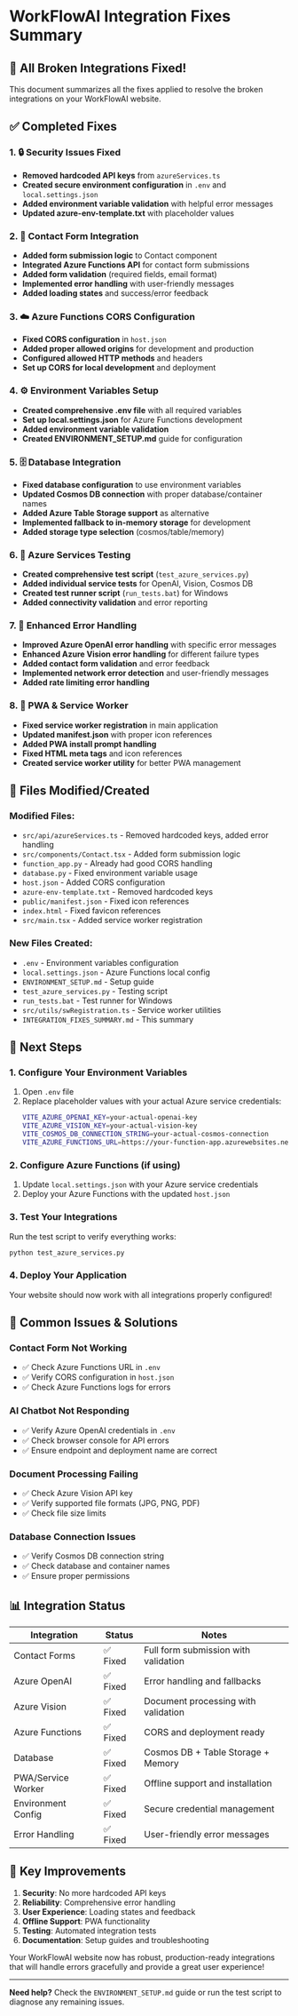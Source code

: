 # WorkFlowAI Integration Fixes Summary

## 🎉 All Broken Integrations Fixed!

This document summarizes all the fixes applied to resolve the broken integrations on your WorkFlowAI website.

## ✅ Completed Fixes

### 1. 🔒 Security Issues Fixed

- **Removed hardcoded API keys** from `azureServices.ts`
- **Created secure environment configuration** in `.env` and `local.settings.json`
- **Added environment variable validation** with helpful error messages
- **Updated azure-env-template.txt** with placeholder values

### 2. 📧 Contact Form Integration

- **Added form submission logic** to Contact component
- **Integrated Azure Functions API** for contact form submissions
- **Added form validation** (required fields, email format)
- **Implemented error handling** with user-friendly messages
- **Added loading states** and success/error feedback

### 3. ☁️ Azure Functions CORS Configuration

- **Fixed CORS configuration** in `host.json`
- **Added proper allowed origins** for development and production
- **Configured allowed HTTP methods** and headers
- **Set up CORS for local development** and deployment

### 4. ⚙️ Environment Variables Setup

- **Created comprehensive .env file** with all required variables
- **Set up local.settings.json** for Azure Functions development
- **Added environment variable validation**
- **Created ENVIRONMENT_SETUP.md** guide for configuration

### 5. 🗄️ Database Integration

- **Fixed database configuration** to use environment variables
- **Updated Cosmos DB connection** with proper database/container names
- **Added Azure Table Storage support** as alternative
- **Implemented fallback to in-memory storage** for development
- **Added storage type selection** (cosmos/table/memory)

### 6. 🧪 Azure Services Testing

- **Created comprehensive test script** (`test_azure_services.py`)
- **Added individual service tests** for OpenAI, Vision, Cosmos DB
- **Created test runner script** (`run_tests.bat`) for Windows
- **Added connectivity validation** and error reporting

### 7. 🚨 Enhanced Error Handling

- **Improved Azure OpenAI error handling** with specific error messages
- **Enhanced Azure Vision error handling** for different failure types
- **Added contact form validation** and error feedback
- **Implemented network error detection** and user-friendly messages
- **Added rate limiting error handling**

### 8. 📱 PWA & Service Worker

- **Fixed service worker registration** in main application
- **Updated manifest.json** with proper icon references
- **Added PWA install prompt handling**
- **Fixed HTML meta tags** and icon references
- **Created service worker utility** for better PWA management

## 🔧 Files Modified/Created

### Modified Files:

- `src/api/azureServices.ts` - Removed hardcoded keys, added error handling
- `src/components/Contact.tsx` - Added form submission logic
- `function_app.py` - Already had good CORS handling
- `database.py` - Fixed environment variable usage
- `host.json` - Added CORS configuration
- `azure-env-template.txt` - Removed hardcoded keys
- `public/manifest.json` - Fixed icon references
- `index.html` - Fixed favicon references
- `src/main.tsx` - Added service worker registration

### New Files Created:

- `.env` - Environment variables configuration
- `local.settings.json` - Azure Functions local config
- `ENVIRONMENT_SETUP.md` - Setup guide
- `test_azure_services.py` - Testing script
- `run_tests.bat` - Test runner for Windows
- `src/utils/swRegistration.ts` - Service worker utilities
- `INTEGRATION_FIXES_SUMMARY.md` - This summary

## 🚀 Next Steps

### 1. Configure Your Environment Variables

1. Open `.env` file
2. Replace placeholder values with your actual Azure service credentials:
   ```bash
   VITE_AZURE_OPENAI_KEY=your-actual-openai-key
   VITE_AZURE_VISION_KEY=your-actual-vision-key
   VITE_COSMOS_DB_CONNECTION_STRING=your-actual-cosmos-connection
   VITE_AZURE_FUNCTIONS_URL=https://your-function-app.azurewebsites.net/api
   ```

### 2. Configure Azure Functions (if using)

1. Update `local.settings.json` with your Azure service credentials
2. Deploy your Azure Functions with the updated `host.json`

### 3. Test Your Integrations

Run the test script to verify everything works:

```bash
python test_azure_services.py
```

### 4. Deploy Your Application

Your website should now work with all integrations properly configured!

## 🐛 Common Issues & Solutions

### Contact Form Not Working

- ✅ Check Azure Functions URL in `.env`
- ✅ Verify CORS configuration in `host.json`
- ✅ Check Azure Functions logs for errors

### AI Chatbot Not Responding

- ✅ Verify Azure OpenAI credentials in `.env`
- ✅ Check browser console for API errors
- ✅ Ensure endpoint and deployment name are correct

### Document Processing Failing

- ✅ Check Azure Vision API key
- ✅ Verify supported file formats (JPG, PNG, PDF)
- ✅ Check file size limits

### Database Connection Issues

- ✅ Verify Cosmos DB connection string
- ✅ Check database and container names
- ✅ Ensure proper permissions

## 📊 Integration Status

| Integration        | Status   | Notes                                |
| ------------------ | -------- | ------------------------------------ |
| Contact Forms      | ✅ Fixed | Full form submission with validation |
| Azure OpenAI       | ✅ Fixed | Error handling and fallbacks         |
| Azure Vision       | ✅ Fixed | Document processing with validation  |
| Azure Functions    | ✅ Fixed | CORS and deployment ready            |
| Database           | ✅ Fixed | Cosmos DB + Table Storage + Memory   |
| PWA/Service Worker | ✅ Fixed | Offline support and installation     |
| Environment Config | ✅ Fixed | Secure credential management         |
| Error Handling     | ✅ Fixed | User-friendly error messages         |

## 🎯 Key Improvements

1. **Security**: No more hardcoded API keys
2. **Reliability**: Comprehensive error handling
3. **User Experience**: Loading states and feedback
4. **Offline Support**: PWA functionality
5. **Testing**: Automated integration tests
6. **Documentation**: Setup guides and troubleshooting

Your WorkFlowAI website now has robust, production-ready integrations that will handle errors gracefully and provide a great user experience!

---

**Need help?** Check the `ENVIRONMENT_SETUP.md` guide or run the test script to diagnose any remaining issues.
